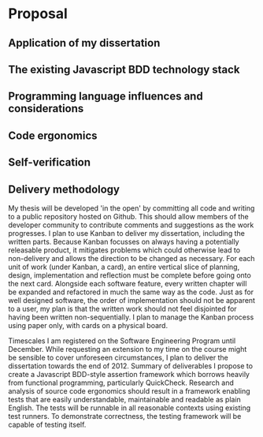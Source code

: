 Proposal
========

Application of my dissertation
------------------------------

The existing Javascript BDD technology stack
--------------------------------------------

Programming language influences and considerations
--------------------------------------------------

Code ergonomics
---------------

Self-verification
-----------------

Delivery methodology
--------------------

My thesis will be developed 'in the open' by committing all code and
writing to a public repository hosted on Github. This should allow
members of the developer community to contribute comments and
suggestions as the work progresses. I plan to use Kanban to deliver my
dissertation, including the written parts. Because Kanban focusses on
always having a potentially releasable product, it mitigates problems
which could otherwise lead to non-delivery and allows the direction to
be changed as necessary. For each unit of work (under Kanban, a card),
an entire vertical slice of planning, design, implementation and
reflection must be complete before going onto the next card. Alongside
each software feature, every written chapter will be expanded and
refactored in much the same way as the code. Just as for well designed
software, the order of implementation should not be apparent to a user,
my plan is that the written work should not feel disjointed for having
been written non-sequentially. I plan to manage the Kanban process using
paper only, with cards on a physical board.

Timescales
I am registered on the Software Engineering Program until December. While requesting an extension to my time on the course might be sensible to cover unforeseen circumstances, I plan to deliver the dissertation towards the end of 2012.
Summary of deliverables
I propose to create a Javascript BDD-style assertion framework which borrows heavily from functional programming, particularly QuickCheck. Research and analysis of source code ergonomics should result in a framework enabling tests that are easily understandable, maintainable and readable as plain English. The tests will be runnable in all reasonable contexts using existing test runners. To demonstrate correctness, the testing framework will be capable of testing itself.
